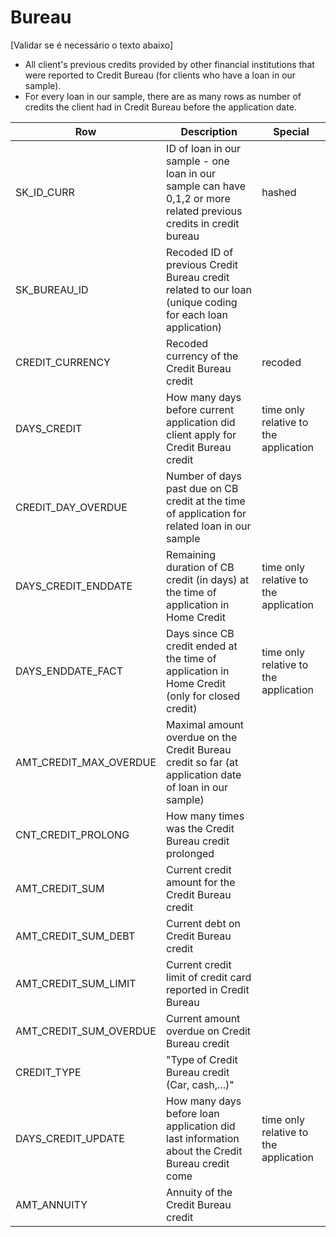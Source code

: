 # Bureau

[Validar se é necessário o texto abaixo]

- All client's previous credits provided by other financial institutions that were reported to Credit Bureau (for clients who have a loan in our sample).
- For every loan in our sample, there are as many rows as number of credits the client had in Credit Bureau before the application date.

| Row                    | Description                                                                                                        | Special                               |
| ---------------------- | ------------------------------------------------------------------------------------------------------------------ | ------------------------------------- |
| SK_ID_CURR             | ID of loan in our sample - one loan in our sample can have 0,1,2 or more related previous credits in credit bureau | hashed                                |
| SK_BUREAU_ID           | Recoded ID of previous Credit Bureau credit related to our loan (unique coding for each loan application)          |                                       |
| CREDIT_CURRENCY        | Recoded currency of the Credit Bureau credit                                                                       | recoded                               |
| DAYS_CREDIT            | How many days before current application did client apply for Credit Bureau credit                                 | time only relative to the application |
| CREDIT_DAY_OVERDUE     | Number of days past due on CB credit at the time of application for related loan in our sample                     |                                       |
| DAYS_CREDIT_ENDDATE    | Remaining duration of CB credit (in days) at the time of application in Home Credit                                | time only relative to the application |
| DAYS_ENDDATE_FACT      | Days since CB credit ended at the time of application in Home Credit (only for closed credit)                      | time only relative to the application |
| AMT_CREDIT_MAX_OVERDUE | Maximal amount overdue on the Credit Bureau credit so far (at application date of loan in our sample)              |                                       |
| CNT_CREDIT_PROLONG     | How many times was the Credit Bureau credit prolonged                                                              |                                       |
| AMT_CREDIT_SUM         | Current credit amount for the Credit Bureau credit                                                                 |                                       |
| AMT_CREDIT_SUM_DEBT    | Current debt on Credit Bureau credit                                                                               |                                       |
| AMT_CREDIT_SUM_LIMIT   | Current credit limit of credit card reported in Credit Bureau                                                      |                                       |
| AMT_CREDIT_SUM_OVERDUE | Current amount overdue on Credit Bureau credit                                                                     |                                       |
| CREDIT_TYPE            | "Type of Credit Bureau credit (Car, cash,...)"                                                                     |                                       |
| DAYS_CREDIT_UPDATE     | How many days before loan application did last information about the Credit Bureau credit come                     | time only relative to the application |
| AMT_ANNUITY            | Annuity of the Credit Bureau credit                                                                                |                                       |


